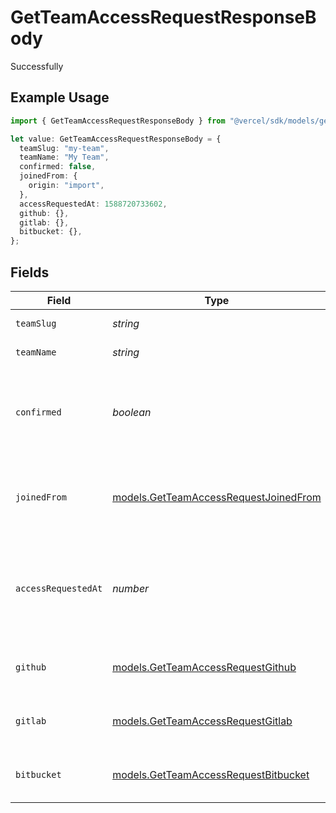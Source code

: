 # GetTeamAccessRequestResponseBody

Successfully

## Example Usage

```typescript
import { GetTeamAccessRequestResponseBody } from "@vercel/sdk/models/getteamaccessrequestop.js";

let value: GetTeamAccessRequestResponseBody = {
  teamSlug: "my-team",
  teamName: "My Team",
  confirmed: false,
  joinedFrom: {
    origin: "import",
  },
  accessRequestedAt: 1588720733602,
  github: {},
  gitlab: {},
  bitbucket: {},
};
```

## Fields

| Field                                                                                       | Type                                                                                        | Required                                                                                    | Description                                                                                 | Example                                                                                     |
| ------------------------------------------------------------------------------------------- | ------------------------------------------------------------------------------------------- | ------------------------------------------------------------------------------------------- | ------------------------------------------------------------------------------------------- | ------------------------------------------------------------------------------------------- |
| `teamSlug`                                                                                  | *string*                                                                                    | :heavy_check_mark:                                                                          | The slug of the team.                                                                       | my-team                                                                                     |
| `teamName`                                                                                  | *string*                                                                                    | :heavy_check_mark:                                                                          | The name of the team.                                                                       | My Team                                                                                     |
| `confirmed`                                                                                 | *boolean*                                                                                   | :heavy_check_mark:                                                                          | Current status of the membership. Will be `true` if confirmed, if pending it'll be `false`. | false                                                                                       |
| `joinedFrom`                                                                                | [models.GetTeamAccessRequestJoinedFrom](../models/getteamaccessrequestjoinedfrom.md)        | :heavy_check_mark:                                                                          | A map that describes the origin from where the user joined.                                 |                                                                                             |
| `accessRequestedAt`                                                                         | *number*                                                                                    | :heavy_check_mark:                                                                          | Timestamp in milliseconds when the user requested access to the team.                       | 1588720733602                                                                               |
| `github`                                                                                    | [models.GetTeamAccessRequestGithub](../models/getteamaccessrequestgithub.md)                | :heavy_check_mark:                                                                          | Map of the connected GitHub account.                                                        |                                                                                             |
| `gitlab`                                                                                    | [models.GetTeamAccessRequestGitlab](../models/getteamaccessrequestgitlab.md)                | :heavy_check_mark:                                                                          | Map of the connected GitLab account.                                                        |                                                                                             |
| `bitbucket`                                                                                 | [models.GetTeamAccessRequestBitbucket](../models/getteamaccessrequestbitbucket.md)          | :heavy_check_mark:                                                                          | Map of the connected Bitbucket account.                                                     |                                                                                             |